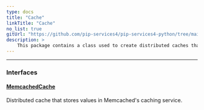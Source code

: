 ```yaml
---
type: docs
title: "Cache"
linkTitle: "Cache"
no_list: true
gitUrl: "https://github.com/pip-services4/pip-services4-python/tree/main/pip-services4-memcached-python"
description: >
    This package contains a class used to create distributed caches that store values in Memcached's caching service.
---
```

---

<div class="module-body"> 

### Interfaces

#### [MemcachedCache](memcached_cache)
Distributed cache that stores values in Memcached's caching service.

<br>

</div>

